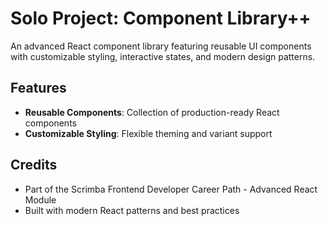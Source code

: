 # Solo Project: Component Library++

An advanced React component library featuring reusable UI components with customizable styling, interactive states, and modern design patterns.

## Features

- **Reusable Components**: Collection of production-ready React components
- **Customizable Styling**: Flexible theming and variant support

## Credits

- Part of the Scrimba Frontend Developer Career Path - Advanced React Module
- Built with modern React patterns and best practices
